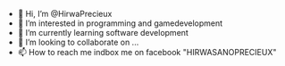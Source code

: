 - 👋 Hi, I’m @HirwaPrecieux
- 👀 I’m interested in programming and gamedevelopment
- 🌱 I’m currently learning software development
- 💞️ I’m looking to collaborate on ...
- 📫 How to reach me indbox me on facebook "HIRWASANOPRECIEUX"

<!---
HirwaPrecieux/HirwaPrecieux is a ✨ special ✨ repository because its `README.md` (this file) appears on your GitHub profile.
You can click the Preview link to take a look at your changes.
--->
